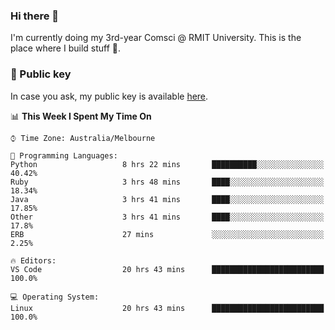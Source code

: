 ### Hi there 👋

I'm currently doing my 3rd-year Comsci @ RMIT University. This is the place where I build stuff 👀. 

### 🔑 Public key

In case you ask, my public key is available [here](https://public.auspham.dev/).

<!--START_SECTION:waka-->
📊 **This Week I Spent My Time On** 

```text
⌚︎ Time Zone: Australia/Melbourne

💬 Programming Languages: 
Python                   8 hrs 22 mins       ██████████░░░░░░░░░░░░░░░   40.42% 
Ruby                     3 hrs 48 mins       ████░░░░░░░░░░░░░░░░░░░░░   18.34% 
Java                     3 hrs 41 mins       ████░░░░░░░░░░░░░░░░░░░░░   17.85% 
Other                    3 hrs 41 mins       ████░░░░░░░░░░░░░░░░░░░░░   17.8% 
ERB                      27 mins             ░░░░░░░░░░░░░░░░░░░░░░░░░   2.25%

🔥 Editors: 
VS Code                  20 hrs 43 mins      █████████████████████████   100.0%

💻 Operating System: 
Linux                    20 hrs 43 mins      █████████████████████████   100.0%

```


<!--END_SECTION:waka-->

<!--
**rockmanvnx6/rockmanvnx6** is a ✨ _special_ ✨ repository because its `README.md` (this file) appears on your GitHub profile.

Here are some ideas to get you started:

- 🔭 I’m currently working on ...
- 🌱 I’m currently learning ...
- 👯 I’m looking to collaborate on ...
- 🤔 I’m looking for help with ...
- 💬 Ask me about ...
- 📫 How to reach me: ...
- 😄 Pronouns: ...
- ⚡ Fun fact: ...
-->
